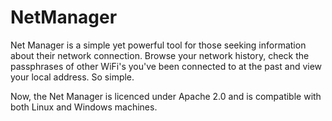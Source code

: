 # NetManager
Net Manager is a simple yet powerful tool for those seeking information about their network connection. 
Browse your network history, check the passphrases of other WiFi's you've been connected to at the past and view your local address. So simple.

Now, the Net Manager is licenced under Apache 2.0 and is compatible with both Linux and Windows machines.
